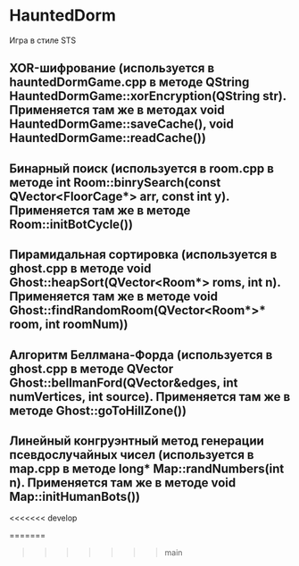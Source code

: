 # HauntedDorm

Игра в стиле STS

## XOR-шифрование (используется в hauntedDormGame.cpp в методе QString HauntedDormGame::xorEncryption(QString str). Применяется там же в методах void HauntedDormGame::saveCache(), void HauntedDormGame::readCache())

## Бинарный поиск (используется в room.cpp в методе int Room::binrySearch(const QVector<FloorCage*> arr, const int y). Применяется там же в методе Room::initBotCycle())

## Пирамидальная сортировка (используется в ghost.cpp в методе void Ghost::heapSort(QVector<Room*> roms, int n). Применяется там же в методе void Ghost::findRandomRoom(QVector<Room*>* room, int roomNum))

## Алгоритм Беллмана-Форда (используется в ghost.cpp в методе QVector<int> Ghost::bellmanFord(QVector<Edge>&edges, int numVertices, int source). Применяется там же в методе Ghost::goToHillZone())

## Линейный конгруэнтный метод генерации псевдослучайных чисел (используется в map.cpp в методе long* Map::randNumbers(int n). Применяется там же в методе void Map::initHumanBots())

<<<<<<< develop

=======
>>>>>>> main
